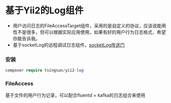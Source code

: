 # 基于Yii2的Log组件

* 用户访问日志的FileAccessTarget组件，采用的是自定义的协议，应该说能用性不是很多，但可以根据实际应用使用，如果有好的用户行为日志格式，希望你能告诉我。
* 基于socketLog的远程调试日志组件，[socketLog传送门](https://github.com/luofei614/SocketLog)

### 安装
```php
composer require tsingsun/yii2-log
```

### FileAccess

基于文件的用户行为记录，可以配合fluentd + kafka的日志组合来使用
